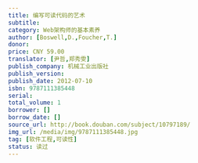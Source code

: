 ```yaml
---
title: 编写可读代码的艺术
subtitle: 
category: Web架构师的基本素养
author: [Boswell,D.,Foucher,T.]
donor: 
price: CNY 59.00
translator: [尹哲,郑秀雯]
publish_company: 机械工业出版社
publish_version: 
publish_date: 2012-07-10
isbn: 9787111385448
serial: 
total_volume: 1
borrower: []
borrow_date: []
source_url: http://book.douban.com/subject/10797189/
img_url: /media/img/9787111385448.jpg
tag: [软件工程,可读性]
status: 读过
---
```

